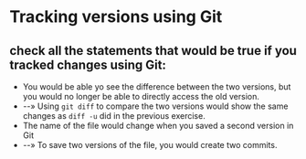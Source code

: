 # Tracking versions using Git

## check all the statements that would be true if you tracked changes using Git:

- You would be able yo see the difference between the two versions, but you would no longer be able to directly access the old version.
- --» Using ``` git diff ``` to compare the two versions would show the same changes as ``` diff -u ``` did in the previous exercise.
- The name of the file would change when you saved a second version in Git
- --» To save two versions of the file, you would create two commits.
